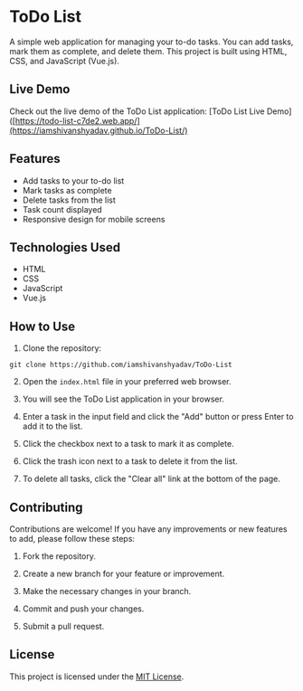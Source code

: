 # ToDo List

A simple web application for managing your to-do tasks. You can add tasks, mark them as complete, and delete them. This project is built using HTML, CSS, and JavaScript (Vue.js).

## Live Demo

Check out the live demo of the ToDo List application: [ToDo List Live Demo]([https://todo-list-c7de2.web.app/](https://iamshivanshyadav.github.io/ToDo-List/)

## Features

- Add tasks to your to-do list
- Mark tasks as complete
- Delete tasks from the list
- Task count displayed
- Responsive design for mobile screens

## Technologies Used

- HTML
- CSS
- JavaScript
- Vue.js

## How to Use

1. Clone the repository:

```
git clone https://github.com/iamshivanshyadav/ToDo-List
```

2. Open the `index.html` file in your preferred web browser.

3. You will see the ToDo List application in your browser.

4. Enter a task in the input field and click the "Add" button or press Enter to add it to the list.

5. Click the checkbox next to a task to mark it as complete.

6. Click the trash icon next to a task to delete it from the list.

7. To delete all tasks, click the "Clear all" link at the bottom of the page.

## Contributing

Contributions are welcome! If you have any improvements or new features to add, please follow these steps:

1. Fork the repository.

2. Create a new branch for your feature or improvement.

3. Make the necessary changes in your branch.

4. Commit and push your changes.

5. Submit a pull request.

## License

This project is licensed under the [MIT License](LICENSE).
